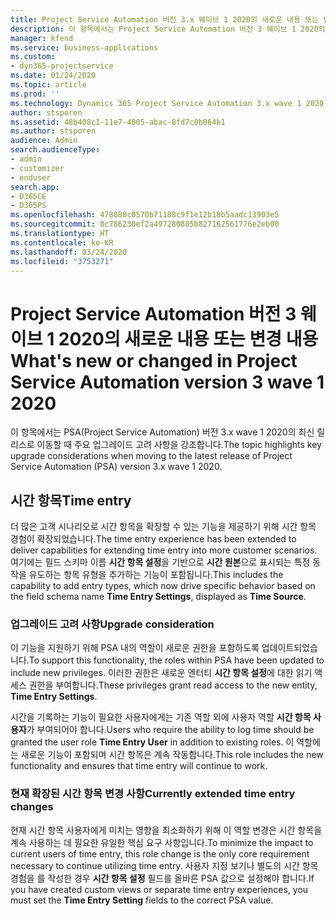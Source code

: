 ```yaml
---
title: Project Service Automation 버전 3.x 웨이브 1 2020의 새로운 내용 또는 변경 내용
description: 이 항목에서는 Project Service Automation 버전 3 웨이브 1 2020의 새로운 사항과 변경된 내용에 대한 정보를 제공합니다.
manager: kfend
ms.service: business-applications
ms.custom:
- dyn365-projectservice
ms.date: 01/24/2020
ms.topic: article
ms.prod: ''
ms.technology: Dynamics 365 Project Service Automation 3.x wave 1 2020
author: stsporen
ms.assetid: 48b408c1-11e7-4005-abac-8fd7c0b064b1
ms.author: stsporen
audience: Admin
search.audienceType:
- admin
- customizer
- enduser
search.app:
- D365CE
- D365PS
ms.openlocfilehash: 478080c0570b71188c9f1e12b18b5aadc13903e5
ms.sourcegitcommit: 8c786230ef2a497280885b827162561776e2eb00
ms.translationtype: HT
ms.contentlocale: ko-KR
ms.lasthandoff: 03/24/2020
ms.locfileid: "3753271"
---
```

# <a name="whats-new-or-changed-in-project-service-automation-version-3-wave-1-2020"></a><span data-ttu-id="059a2-103">Project Service Automation 버전 3 웨이브 1 2020의 새로운 내용 또는 변경 내용</span><span class="sxs-lookup"><span data-stu-id="059a2-103">What's new or changed in Project Service Automation version 3 wave 1 2020</span></span>
<span data-ttu-id="059a2-104">이 항목에서는 PSA(Project Service Automation) 버전 3.x wave 1 2020의 최신 릴리스로 이동할 때 주요 업그레이드 고려 사항을 강조합니다.</span><span class="sxs-lookup"><span data-stu-id="059a2-104">The topic highlights key upgrade considerations when moving to the latest release of Project Service Automation (PSA) version 3.x wave 1 2020.</span></span>

## <a name="time-entry"></a><span data-ttu-id="059a2-105">시간 항목</span><span class="sxs-lookup"><span data-stu-id="059a2-105">Time entry</span></span>
<span data-ttu-id="059a2-106">더 많은 고객 시나리오로 시간 항목을 확장할 수 있는 기능을 제공하기 위해 시간 항목 경험이 확장되었습니다.</span><span class="sxs-lookup"><span data-stu-id="059a2-106">The time entry experience has been extended to deliver capabilities for extending time entry into more customer scenarios.</span></span> <span data-ttu-id="059a2-107">여기에는 필드 스키마 이름 **시간 항목 설정**을 기반으로 **시간 원본**으로 표시되는 특정 동작을 유도하는 항목 유형을 추가하는 기능이 포함됩니다.</span><span class="sxs-lookup"><span data-stu-id="059a2-107">This includes the capability to add entry types, which now drive specific behavior based on the field schema name **Time Entry Settings**, displayed as **Time Source**.</span></span>

### <a name="upgrade-consideration"></a><span data-ttu-id="059a2-108">업그레이드 고려 사항</span><span class="sxs-lookup"><span data-stu-id="059a2-108">Upgrade consideration</span></span>
<span data-ttu-id="059a2-109">이 기능을 지원하기 위해 PSA 내의 역할이 새로운 권한을 포함하도록 업데이트되었습니다.</span><span class="sxs-lookup"><span data-stu-id="059a2-109">To support this functionality, the roles within PSA have been updated to include new privileges.</span></span> <span data-ttu-id="059a2-110">이러한 권한은 새로운 엔터티 **시간 항목 설정**에 대한 읽기 액세스 권한을 부여합니다.</span><span class="sxs-lookup"><span data-stu-id="059a2-110">These privileges grant read access to the new entity, **Time Entry Settings**.</span></span>

<span data-ttu-id="059a2-111">시간을 기록하는 기능이 필요한 사용자에게는 기존 역할 외에 사용자 역할 **시간 항목 사용자**가 부여되어야 합니다.</span><span class="sxs-lookup"><span data-stu-id="059a2-111">Users who require the ability to log time should be granted the user role **Time Entry User** in addition to existing roles.</span></span> <span data-ttu-id="059a2-112">이 역할에는 새로운 기능이 포함되며 시간 항목은 계속 작동합니다.</span><span class="sxs-lookup"><span data-stu-id="059a2-112">This role includes the new functionality and ensures that time entry will continue to work.</span></span>

### <a name="currently-extended-time-entry-changes"></a><span data-ttu-id="059a2-113">현재 확장된 시간 항목 변경 사항</span><span class="sxs-lookup"><span data-stu-id="059a2-113">Currently extended time entry changes</span></span>
<span data-ttu-id="059a2-114">현재 시간 항목 사용자에게 미치는 영향을 최소화하기 위해 이 역할 변경은 시간 항목을 계속 사용하는 데 필요한 유일한 핵심 요구 사항입니다.</span><span class="sxs-lookup"><span data-stu-id="059a2-114">To minimize the impact to current users of time entry, this role change is the only core requirement necessary to continue utilizing time entry.</span></span> <span data-ttu-id="059a2-115">사용자 지정 보기나 별도의 시간 항목 경험을 를 작성한 경우 **시간 항목 설정** 필드를 올바른 PSA 값으로 설정해야 합니다.</span><span class="sxs-lookup"><span data-stu-id="059a2-115">If you have created custom views or separate time entry experiences, you must set the **Time Entry Setting** fields to the correct PSA value.</span></span>

